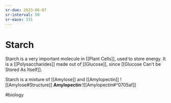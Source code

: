 ```yaml
---
sr-due: 2023-06-07
sr-interval: 50
sr-ease: 331
---
```

# Starch

Starch is a very important molecule in [[Plant Cells]], used to store energy. 
It is a [[Polysaccharides]] made out of [[Glucose]], since [[Glucose Can't be Stored As Itself]].

Starch is a mixture of [[Amylose]] and [[Amylopectin]]
![[Amylose#Structure]]
**Amylopectin**:![[Amylopectin#^0705af]]


#biology 